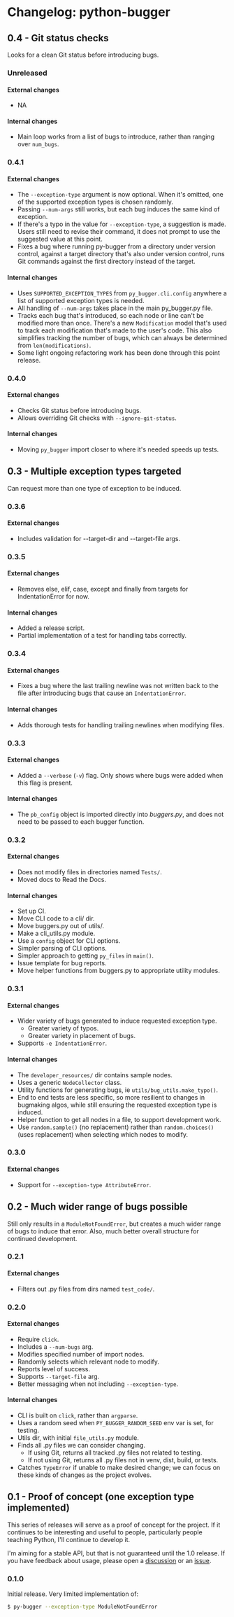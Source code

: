 Changelog: python-bugger
===

0.4 - Git status checks
---

Looks for a clean Git status before introducing bugs.

### Unreleased

#### External changes

- NA

#### Internal changes

- Main loop works from a list of bugs to introduce, rather than ranging over `num_bugs`.

### 0.4.1

#### External changes

- The `--exception-type` argument is now optional. When it's omitted, one of the supported exception types is chosen randomly.
- Passing `--num-args` still works, but each bug induces the same kind of exception.
- If there's a typo in the value for `--exception-type`, a suggestion is made. Users still need to revise their command, it does not prompt to use the suggested value at this point.
- Fixes a bug where running py-bugger from a directory under version control, against a target directory that's also under version control, runs Git commands against the first directory instead of the target.

#### Internal changes

- Uses `SUPPORTED_EXCEPTION_TYPES` from `py_bugger.cli.config` anywhere a list of supported exception types is needed.
- All handling of `--num-args` takes place in the main py_bugger.py file.
- Tracks each bug that's introduced, so each node or line can't be modified more than once. There's a new `Modification` model that's used to track each modification that's made to the user's code. This also simplifies tracking the number of bugs, which can always be determined from `len(modifications)`.
- Some light ongoing refactoring work has been done through this point release.

### 0.4.0

#### External changes

- Checks Git status before introducing bugs.
- Allows overriding Git checks with `--ignore-git-status`.

#### Internal changes

- Moving `py_bugger` import closer to where it's needed speeds up tests.


0.3 - Multiple exception types targeted
---

Can request more than one type of exception to be induced.

### 0.3.6

#### External changes

- Includes validation for --target-dir and --target-file args.

### 0.3.5

#### External changes

- Removes else, elif, case, except and finally from targets for IndentationError for now.

#### Internal changes

- Added a release script.
- Partial implementation of a test for handling tabs correctly.

### 0.3.4

#### External changes

- Fixes a bug where the last trailing newline was not written back to the file after introducing bugs that cause an `IndentationError`.

#### Internal changes

- Adds thorough tests for handling trailing newlines when modifying files.

### 0.3.3

#### External changes

- Added a `--verbose` (`-v`) flag. Only shows where bugs were added when this flag is present.

#### Internal changes

- The `pb_config` object is imported directly into *buggers.py*, and does not need to be passed to each bugger function.

### 0.3.2

#### External changes

- Does not modify files in directories named `Tests/`.
- Moved docs to Read the Docs.

#### Internal changes

- Set up CI.
- Move CLI code to a cli/ dir.
- Move buggers.py out of utils/.
- Make a cli_utils.py module.
- Use a `config` object for CLI options.
- Simpler parsing of CLI options.
- Simpler approach to getting `py_files` in `main()`.
- Issue template for bug reports.
- Move helper functions from buggers.py to appropriate utility modules.

### 0.3.1

#### External changes

- Wider variety of bugs generated to induce requested exception type.
    - Greater variety of typos.
    - Greater variety in placement of bugs.
- Supports `-e IndentationError`.

#### Internal changes

- The `developer_resources/` dir contains sample nodes.
- Uses a generic `NodeCollector` class.
- Utility functions for generating bugs, ie `utils/bug_utils.make_typo()`.
- End to end tests are less specific, so more resilient to changes in bugmaking algos, while still ensuring the requested exception type is induced.
- Helper function to get all nodes in a file, to support development work.
- Use `random.sample()` (no replacement) rather than `random.choices()` (uses replacement) when selecting which nodes to modify.

### 0.3.0

#### External changes

- Support for `--exception-type AttributeError`.


0.2 - Much wider range of bugs possible
---

Still only results in a `ModuleNotFoundError`, but creates a much wider range of bugs to induce that error. Also, much better overall structure for continued development.

### 0.2.1

#### External changes

- Filters out .py files from dirs named `test_code/`.

### 0.2.0

#### External changes

- Require `click`.
- Includes a `--num-bugs` arg.
- Modifies specified number of import nodes.
- Randomly selects which relevant node to modify.
- Reports level of success.
- Supports `--target-file` arg.
- Better messaging when not including `--exception-type`.

#### Internal changes

- CLI is built on `click`, rather than `argparse`.
- Uses a random seed when `PY_BUGGER_RANDOM_SEED` env var is set, for testing.
- Utils dir, with initial `file_utils.py` module.
- Finds all .py files we can consider changing.
    - If using Git, returns all tracked .py files not related to testing.
    - If not using Git, returns all .py files not in venv, dist, build, or tests.
- Catches `TypeError` if unable to make desired change; we can focus on these kinds of changes as the project evolves.


0.1 - Proof of concept (one exception type implemented)
---

This series of releases will serve as a proof of concept for the project. If it continues to be interesting and useful to people, particularly people teaching Python, I'll continue to develop it.

I'm aiming for a stable API, but that is not guaranteed until the 1.0 release. If you have feedback about usage, please open a [discussion](https://github.com/ehmatthes/py-bugger/discussions/new/choose) or an [issue](https://github.com/ehmatthes/py-bugger/issues/new/choose).

### 0.1.0

Initial release. Very limited implementation of:

```sh
$ py-bugger --exception-type ModuleNotFoundError
```
